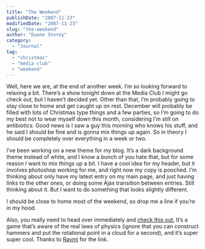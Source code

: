 ```yaml
---
title: "The Weekend"
publishDate: "2007-11-23"
modifiedDate: "2007-11-23"
slug: "the-weekend"
author: "Duane Storey"
category:
  - "Journal"
tag:
  - "christmas"
  - "media club"
  - "weekend"
---
```


Well, here we are, at the end of another week. I’m so looking forward to relaxing a bit. There’s a show tonight down at the Media Club I might go check out, but I haven’t decided yet. Other than that, I’m probably going to stay close to home and get caught up on rest. December will probably be filled with lots of Christmas type things and a few parties, so I’m going to do my best not to wear myself down this month, considering I’m still on antibiotics. Good news is I saw a guy this morning who knows his stuff, and he said I should be fine and is gonna mix things up again. So in theory I should be completely over everything in a week or two.

I’ve been working on a new theme for my blog. It’s a dark background theme instead of white, and I know a bunch of you hate that, but for some reason I want to mix things up a bit. I have a cool idea for my header, but it involves photoshop working for me, and right now my copy is pooched. I’m thinking about only have my latest entry on my main page, and just having links to the other ones, or doing some Ajax transition between entries. Still thinking about it. But I want to do something that looks slightly different.

I should be close to home most of the weekend, so drop me a line if you’re in my hood.

Also, you really need to head over immediately and [check this out.](http://www.maniacworld.com/Crayon-Physics-Deluxe.html) It’s a game that’s aware of the real laws of physics (ignore that you can construct hammers and put the rotational point in a cloud for a second), and it’s super super cool. Thanks to [Raymi](http://raymitheminx.com) for the link.